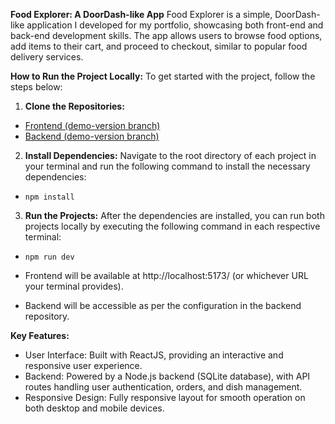 **Food Explorer: A DoorDash-like App**
Food Explorer is a simple, DoorDash-like application I developed for my portfolio, showcasing both front-end and back-end development skills. The app allows users to browse food options, add items to their cart, and proceed to checkout, similar to popular food delivery services.

**How to Run the Project Locally:**
To get started with the project, follow the steps below:

1. **Clone the Repositories:**

- [Frontend (demo-version branch)](https://github.com/iYagoMR/food-explorer-front/tree/demo-version)
- [Backend (demo-version branch)](https://github.com/iYagoMR/food-explorer-api/tree/demo-version)

2. **Install Dependencies:** Navigate to the root directory of each project in your terminal and run the following command to install the necessary dependencies:

- `npm install`

3. **Run the Projects:** After the dependencies are installed, you can run both projects locally by executing the following command in each respective terminal:

- `npm run dev`

- Frontend will be available at http://localhost:5173/ (or whichever URL your terminal provides).
- Backend will be accessible as per the configuration in the backend repository.
  
**Key Features:**

- User Interface: Built with ReactJS, providing an interactive and responsive user experience.
- Backend: Powered by a Node.js backend (SQLite database), with API routes handling user authentication, orders, and dish management.
- Responsive Design: Fully responsive layout for smooth operation on both desktop and mobile devices.
